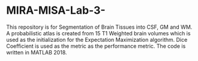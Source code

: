 # MIRA-MISA-Lab-3-

This repository is for Segmentation of Brain Tissues into CSF, GM and WM. A probabilistic atlas is created from 15 T1 Weighted brain volumes which is used as the initialization for the Expectation Maximization algorithm. Dice Coefficient is used as the metric as the performance metric. The code is written in MATLAB 2018. 
